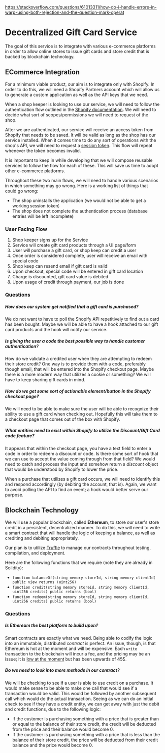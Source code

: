 https://stackoverflow.com/questions/61013311/how-do-i-handle-errors-in-warp-using-both-rejection-and-the-question-mark-operat

# Decentralized Gift Card Service
The goal of this service is to integrate with various e-commerce platforms in order to allow online stores to issue gift cards and store credit that is backed by blockchain technology.

## ECommerce Integration
For a minimum viable product, our aim is to integrate only with Shopify. In order to do this, we will need a Shopify Partners account which will allow us to generate a custom application as well as the API keys that we need.

When a shop keeper is looking to use our service, we will need to follow the authentication flow outlined in the [Shopify documentation](https://shopify.dev/apps/auth/oauth). We will need to decide what sort of scopes/permissions we will need to request of the shop.

After we are authenticated, our service will receive an access token from Shopify that needs to be saved. It will be valid as long as the shop has our service installed. When it comes time to do any sort of operations with the shop's API, we will need to request a [session token](https://shopify.dev/apps/auth/session-tokens). This flow will repeat whenever the token becomes invalid.

It is important to keep in while developing that we will compose reusable services to follow the flow for each of these. This will save us time to adopt other e-commerce platforms.

Throughout these two main flows, we will need to handle various scenarios in which something may go wrong. Here is a working list of things that could go wrong:
- The shop uninstalls the application (we would not be able to get a working session token)
- The shop does not complete the authentication process (database entries will be left incomplete)

### User Facing Flow
1. Shop keeper signs up for the Service
1. Service will create gift card products through a UI page/form
1. User will purchase a gift card, or shop keep can credit a user
1. Once order is considered complete, user will receive an email with special code
1. Shop keep can resend email if gift card is valid
1. Upon checkout, special code will be entered in gift card location
1. Charge is discounted, gift card value is debited
1. Upon usage of credit through payment, our job is done

### Questions
##### How does our system get notified that a gift card is purchased?
We do not want to have to poll the Shopify API repetitively to find out a card has been bought. Maybe we will be able to have a hook attached to our gift card products and the hook will notify our service.

##### Is giving the user a code the best possible way to handle customer authentication?
How do we validate a credited user when they are attempting to redeem their store credit? One way is to provide them with a code, preferably though email, that will be entered into the Shopify checkout page. Maybe there is a more modern way that utilizes a cookie or something? We will have to keep sharing gift cards in mind.

##### How do we get some sort of actionable element/button in the Shopify checkout page?
We will need to be able to make sure the user will be able to recognize their ability to use a gift card when checking out. Hopefully this will take them to a checkout page that comes out of the box with Shopify.

##### What entities need to exist within Shopify to utilize the Discount/Gift Card code feature?
It appears that within the checkout page, you have a text field to enter a code in order to redeem a discount or code. Is there some sort of hook that we can use to accept the value coming through from that field? We would need to catch and process the input and somehow return a *discount* object that would be understood by Shopify to lower the price.

When a purchase that utilizes a gift card occurs, we will need to identify this and respond accordingly (by debiting the account, that is). Again, we want to avoid polling the API to find an event; a hook would better serve our purpose.

## Blockchain Technology
We will use a popular blockchain, called **Ethereum**, to store our user's store credit in a persistent, decentralized manner. To do this, we will need to write a smart contract that will handle the logic of keeping a balance, as well as crediting and debiting appropriately.

Our plan is to utilize [Truffle](https://www.trufflesuite.com/truffle) to manage our contracts throughout testing, compilation, and deployment.

Here are the following functions that we require (note they are already in Solidity):
- `function balanceOf(string memory storeId, string memory clientId) public view returns (uint256)`
- `function credit(string memory storeId, string memory clientId, uint256 credits) public returns (bool)`
- `function redeem(string memory storeId, string memory clientId, uint256 credits) public returns (bool)`

### Questions
##### Is Ethereum the best platform to build upon?
Smart contracts are exactly what we need. Being able to codify the logic into an immutable, distributed *contract* is perfect. An issue, though, is that Ethereum is hot at the moment and will be expensive. Each `write` transaction to the blockchain will incur a fee, and the pricing may be an issue; it is [low at the moment](https://www.theblockcrypto.com/post/108471/ethereum-eth-gas-fees-six-month-low-why) but has been upwards of 45$.

##### Do we need to look into more methods in our contract?
We will be checking to see if a user is able to use credit on a purchase. It would make sense to be able to make one call that would see if a transaction would be valid. This would be followed by another subsequent call which would do the actual transaction. Seeing as we can do an initial check to see if they have a credit entity, we can get away with just the debit and credit functions, due to the following logic:

- If the customer is purchasing something with a price that is greater than or equal to the balance of their store credit, the credit will be deducted from the price and their balance would become 0.
- If the customer is purchasing something with a price that is less than the balance of their store credit, the price will be deducted from their credit balance and the price would become 0.
